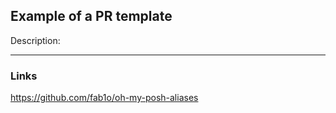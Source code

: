 ## Example of a PR template

Description:

---
### Links

https://github.com/fab1o/oh-my-posh-aliases
